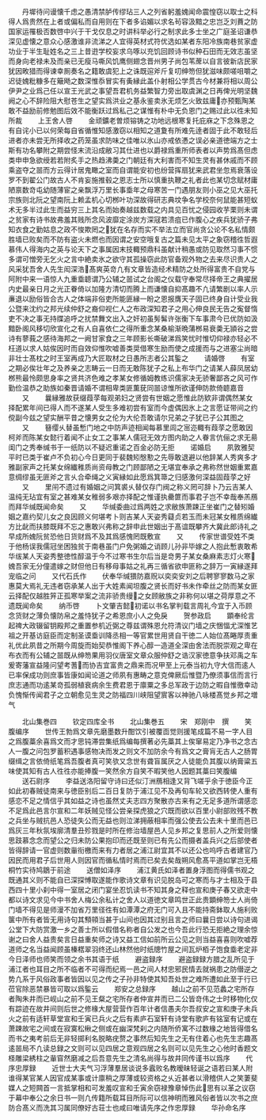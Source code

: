 <!-- { "loadSidebar": true } -->
　　丹墀待问谩懐千虑之愚清禁胪传缪玷三人之列省躬羞媿闻命震惶窃以取士之科得人爲贵然在上者或偏私而自用则在下者多谄媚以求名茍容汲黯之忠岂乏刘蕡之防国家运罹极否数啓中兴于干戈仅息之时讲科举必行之制求此多士坐之广庭圣诏谦恭深见虚懐之意众心感激谁非流涕之人宜得英材式符优选如某者东阳冷族南巷贫家虚功业于半生耻姓名之三上昔逰学校妄求乌啄以充饥回顾诗书似种石田而无效志虽坚而身向老禄未及而亲已无瘦马嘶风饥鹰侧翅念晋州男子尚包苇蓆以自言彼新店民家犹因畋猎而得谏幸厠奏名之籍敢虞犯上之诛既逭斧斤复叨绅笏但犹滋味颇嗟咀嚼之迟徒媿粃糠多在簸飏之数深惟忝冒实有夤縁此盖仆射相公学贯古今材兼将相以周公伊尹之业爲己任以宣王光武之事望吾君机务益繁智力旁出取虞渊之日再俾光明坚魏阙之心不辞险阻大慰苍生之望实爲洪业之基永鉴卖氷无烦乞火致兹庸亦预甄陶某敢不益励前修勉图后效不能衡跃过爲私己之谋惟有朴中无负恩门之赐过此以徃未知所裁
　　上王舍人啓
　　金顽鑛老曽烦镕铸之功地远根寒复托庇庥之下念殊恩之有自诧小已以何荣每自省循惟知感激窃以相知之道夐有所难先逹者固于此不敢轻后进者亦未尝无所择收之药笼虽求防味之佳唯以氷山亦戒依慿之误必亲道徳端方之士斯有功名攀附之期尝怪末流沿成敝习其仕进也以爵禄爲重所师表者以声势爲髙但虑类申申急欲绶若若附炙手之热趋沸羮之门朝廷有大利害而不知生灵有甚休戚而不顾乘盗夺之噐而方云得计居鬼瞰之室而自谓能安初也纷营挥扇犹来武君坐忽焉衰落设罗不到翟公门故古人不肯妄施推毂之恩志士所以慎重执鞭之礼者此也某切念赋材庸陋禀数竒屯幼随薄宦之亲飘浮万里长事埀年之母寒苦一门遇朋友则小巫之见大巫托宗族则北阮之望南阮上赖孟机心切桞叶功深故得研志典坟争名学校奈何鼠能甚短蚁术无多半过此生而益穷三上其名而始奏越兹数载之内具见百忧之侵园收芋栗则未谓之贫家有诗书故弗羞其贱所念风波靡定涂炭方深冦若溃疽已作腹心之疾兵犹骄子弗知衣食之勤姑息之政不悛欺罔之犹在名存而实不举法立而官尚贪公论不名私情颇胜墙已败矣而不防有盗火未燃也而因谓之安空哦复古之篇未见太平之象窃稽徃哲遐慕伟人得海内之英与论天下之事属因末技輙预鼎科虽献计稍愚或防见取然习事不惯多谓可憎旁无乞火之言中絶卖氷之欲守其孤操窃此防官备观外物之去来尽识贵人之风采犹吾舍人先生闳深浩髙爽英竒凢有文章皆造经术精防之处所得富贵不自党与阿附中来一语惊人九重埀聼谓乃公辅之噐试之台阁之仪载守奉常尽择帝王之典擢居内史最亲日月之光正眷倚以加隆方清切而腾上而谦懐自抑髙趣不凢请繁剧以率人示亷退以励俗皆合古人之体端非俗吏所能匪縁一盼之恩报膺天子固已终身自计受业我公暨来沈约之邦光续仲舒之裔仰视仁人之布政深知君子之用心伸良民无告之寃督惰吏不决之事无持牒追呼之扰禁舞文出入之奸初虽髣髴许张衡下车事肃今已优防如汲黯卧阁风移切欣宣化之有人自喜依仁之得所重念某桑榆渐晩蒲桞易衰羮无頴谷之尝诗有蓼莪之感待海邦之一阙甘家食之三年顾影长嘶破涕爲笑忧时惟切仰禄亦轻必不枉道以求人姑俟因时而自效仰惟吹嘘善类奨借寒生励而使之成援而与之进塞尘尚暗非壮士髙枕之时王室再成乃大匠取材之日愚所志者公其鍳之
　　请婚啓
　　有室之期必俟壮年之及养亲之志畴云一日而无敢陈犹子之私上布华门之请某人薛凤居幼桞熊最怜颇思身率之贤共济色难之孝某女修循姆教练识儒家决无骄奢鄙吝之风可作勤俭温恭之助族如秦晋请婚不谓相卑类匪薫莸同噐谅惟所欲谨伸防款倚聼嘉音
　　又
　　曩縁雅故获缀葭莩每观弟妇之贤尝有世姻之愿惟此防欵非谓偶然某女择配累年间已得人而不遂某人受生多难初尝有室而今虚偶因氷上之言愿证带间之约傥副今兹之望实酬平昔之懐男女之伦为大伦吾敢请尔兄弟之子犹已子公其图之
　　又
　　簮缨乆替虽慙门地之中防声迹相闻每慕里闾之宻迩輙有葭莩之愿敢因柯斧而陈某女懿行着闻不止女工之事某人儒冠无效方图内助之人眷言伉俪之求无昜闺门之秀奉缄书于一纸防以不疑迟重诺之百金必防无拒
　　诺婚启
　　夙敦雅契平时已类于崔卢不负初心今日更同于裴魏矧慇懃之先辱敢退避以他辞某人秀爽多才雅副家声之托某女绵纎稚质尚资母教之门顾鄙陋之无堪宜奉承之弗称然世姻重累嘉意绸缪虽无匪斧之言乆合牵绳之义寅縁如此愿爲箕箒之归感激何深益固葭莩之好
　　又
　　里闬不遗过有婚姻之问箕裘乆替仅存门阀之称义罔可辞卜乃云吉某人温纯无玷宜有室之甚难某女稚弱多艰亦择配之惟谨执罍篚而事君子岂不幸哉奉羔鴈而拜华缄既闻命矣
　　又
　　华缄委曲过爲两姓之求敝族萧踈正坐崔门之替矧婚姻之嘉约契儿女之良因顾义何堪考卜则吉某人天姿秀薿贞若玉而未冠某女稚质绵纎方比龀而扶膝既拜不忘之惠敢兴弗称之辞申此世姻出于髙谊既攀齐大冀此郎诗礼之早成所媿阮贫恐他日货财爲不及其爲感愧罔既敷宣
　　又
　　传家世谱受姓不类于他杨误我儒冠坐困独贫于南巷虽门户免粥婚之诮顾儿孙非毕嫁之人抱此慙衷敢希华绂某人天姿秀整徳性醇温于今不过寒书生尔后当是竒男子某女桑麻素志灯火寒媿吾家无分僮遣嫁之财但他日有移母事姑之礼再三循省欲申匪称之辞万一寅縁遂拜宠临之问
　　又代石氏作
　　伏奉华缄猥防嘉贶以奕奕安刘之后聘寥寥数马之家惠莫大焉礼无违者窃承某人出于大姓素闻坦腹之贤长而好书未作牵丝之防而某女匪云择配仅越胜笄正孤寒举案之流非骄贵缦之女顾敝族之非称何以堪之荷厚意之不遗既闻命矣
　　纳币啓
　　卜文肇吉懿初诺以书名掌判载言周礼今宜于入币顾念货财之薄负懐防帛之羞恃犹子之希恩庶小人之免戾
　　贺参政启
　　顕奉纶言起禆大政辍留钥殿邦之重置参机近弼之尊兹谓殊恩允符清议门墙之庆悃愊尤深惟艺祖之开基访庭臣而定制圣谟埀训降丞相一等官累世用贤自干徳二人始位髙睠厚责重礼优此夙昔之所期今周旋而始契恭惟阁下养心醇一造道全深由舍法而脱崇观之卑在布衣而有公辅之噐既从绅笏果用羽仪唐室文章众服仲舒之诰汉家徳意争扶邓禹之车爰寄藩宣益隆问望考蓍而协吉宜富贵之鼎来而况甲至上元泰当初九守大信而逺人已率保成功则庶事皆康如闻论道之师夙有惠畴之意克俾厥后惟暨乃僚须事信而言行庶志通而功逺某竒孤弱植衰病余生费君恩于廪粟之多总军政于边防之暇自惟徼幸动负愧惭传闻君子之立朝愈见生灵之防福四川峡阻望賔客以神驰八咏楼髙觉乡邦之増气







　　北山集巻四
　　钦定四库全书
　　北山集巻五
　　宋　郑刚中　撰
　　笑腹编序
　　世传王勃爲文章先磨墨数升酣饮引被覆靣觉则援笔成篇不易一字人目之爲腹藁余喜爲文而才思钝滞尝集纸爲编每撰著必先藁其上俟窜易定乃净书之念古人一腹之问包罗蓄积遇事感物决而发之则文不加防余今有爲文之膏肓无古人之肠胃缀缉之言依倚纸笔爲吾腹者真可笑欤又念世有聋盲属厌之人徒能负其腹以纳膏粱五味使其知有古人徃徃亦能捧腹一笑然余方自笑不暇笑他人因题其藁曰笑腹编
　　送石尉序
　　李益送洛阳留守诗曰还似汀洲鴈相逢又背飞嗟乎余于徳臣今正如此初春贼徒南来与徳臣别后二百日复防于浦江见不及再旬车轮又欲西转使人重有感恋不足之情信乎其如益之诗也虽然丈夫志四方聚散亦古来有之无足多道所谓感恋不足爲此邑言尔宣和二年妖贼见怪公尝亲探虎狼之穴既而欲以百里小尉部败残不教之兵坐与贼抗邑人恐徒失公而无益也则泣涕拥蔽相率而强公使去公去未十里而邑已爲灰三年秋氛埃廓清羣丑殄戮是时所在修治墙屋邑人见乡邦之复思前人之所爱则懐思跂慕念念而望公之归未防公果抱印而还既至则已有先公而摄者盖兵兴之后部使者皆得辞请一官虚则数軰衔檄而来有力者居之浦江尉宜其不以还公也呜呼古者建官乃因民而用君子后世用人则因官而循私情时焉而已矣去矣哉朔风愈髙平道如掌岂无梧桐竹实待鸠鶵于前途
　　送僧如泽序
　　浦江黄氏如泽者置身浮图而得儒书观之既通其义则不能自已深探愽取遂能作歌诗文章有识见脱岛可之寒而与才士相及于县西四十里小刹中得一室居之闭门宴坐忍饥读书不知其身之释也宣和庚子春又欲走中都以诗文求见今中书舍人梅公余私计之舍人以道徳文章鸣世正此贵顕绅笏士人尚倚门墙不得见是师漫不加省万里径徃有如潭潭之府无门可入且不能持斋鉢取人施利败箧中所有者皆无用诗句其顦顇当甚于山间也因其过别且言之师曰曩日尝以诗句进谒公堂下大防赏激一乡之善士所以假借名称者自公发之也今吾此行恐无拒絶之理余惊谢之曰舍人益贵矣言日益重矣师之诗又益工信如前所云公见之则当益喜喜则吹嘘荐道师之名当益闻顾虽榛楛翠羽终还山林然他时纸牕竹屋之间瓦炉栢子饱食埀老定非今日泽师也师笑而领之余书其语于纸
　　避盗録序
　　避盗録録方腊之乱所见于浦江者也耳目之所不临者不可得而纪焉一邑之间人材忠邪民情去就祸患之防僣逆之势凢系于风俗政事者皆因以见之传之子孙非特使其知吾处世之难所遭如此至于行已莅官除恶禁暴皆可取以爲鍳云
　　郑安之总録序
　　越山之前不见范蠡之宅所存者陶朱井而已岘山之前不见王粲之宅所存者仲宣井而已二公皆竒伟之士时移物化仅有踪迹在故井间则后世之修椽大屋营营作百年计者信愚夫尔吾叔安之宣和庚子未兵火之前有适轩草堂宣和壬寅已兵火之后有素庐石室轩有诗堂有歌庐有铭室有记或在萧踈故宅之间或在寂寞松楸之侧或在幽深梵刹之内随所侨寓不过数椽之地皆得借名而书之夷考前后无非轻掷利名脱略疣赘之事然后知先生之无有住着心也先生志趣髙逺噐局不凢读总録之文则可以见四居之意观四居之名则可以见先生之心他时香题文柽雕梁綉柱之軰窅然磨减之后吾意先生之清名尚得与故井同传谨书以爲序
　　代序忠厚録
　　近世士大夫气习浮薄羣居谈说多蠧败名教暧昧轻诞之语若曰某人附谁得某官某人因官成某事或计廪稍之厚薄或较资格之乆近甚者以滑稽供人之笑萋斐媒人之短闗首一言抵掌相和可发羞叹宣和壬寅余窃禄豫章悼伤此思有以革之议窃于幕中奉公之余日书一则凢传籍所载耳目所际可以信神明而雅风俗者皆以次书之庶防合髙义而洗其习属同僚好古荘士也咸曰唯请先序之作忠厚録
　　华孙命名序
